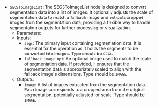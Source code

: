 - `SEGSToImageList`: The SEGSToImageList node is designed to convert segmentation data into a list of images. It optionally adjusts the scale of segmentation data to match a fallback image and extracts cropped images from the segmentation data, providing a flexible way to handle segmentation outputs for further processing or visualization.
    - Parameters:
    - Inputs:
        - `segs`: The primary input containing segmentation data. It is essential for the operation as it holds the segments to be converted into images. Type should be `SEGS`.
        - `fallback_image_opt`: An optional image used to match the scale of segmentation data. If provided, it ensures that the segmentation data is appropriately scaled to align with the fallback image's dimensions. Type should be `IMAGE`.
    - Outputs:
        - `image`: A list of images extracted from the segmentation data. Each image corresponds to a cropped area from the original segmentation, potentially adjusted for scale. Type should be `IMAGE`.
